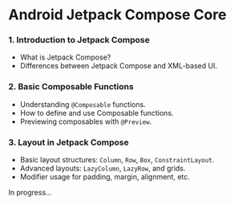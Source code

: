# Android Jetpack Compose Core

### 1. Introduction to Jetpack Compose
   - What is Jetpack Compose?
   - Differences between Jetpack Compose and XML-based UI.

### 2. Basic Composable Functions
   - Understanding `@Composable` functions.
   - How to define and use Composable functions.
   - Previewing composables with `@Preview`.

### 3. Layout in Jetpack Compose
   - Basic layout structures: `Column`, `Row`, `Box`, `ConstraintLayout`.
   - Advanced layouts: `LazyColumn`, `LazyRow`, and grids.
   - Modifier usage for padding, margin, alignment, etc.

In progress...